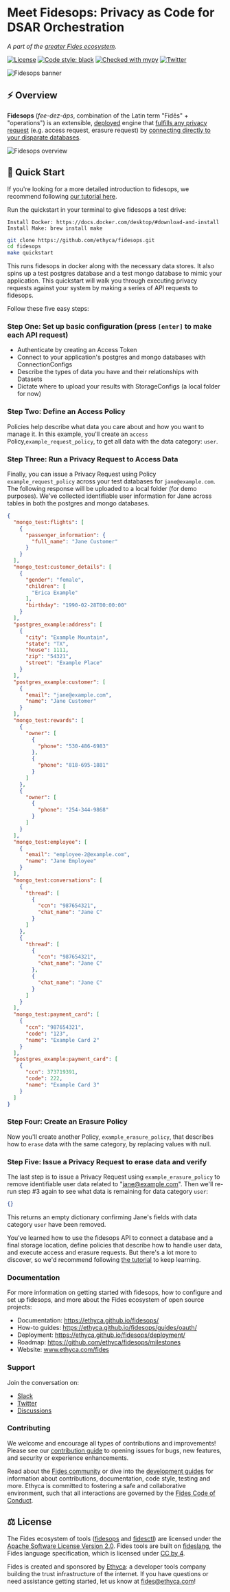 # Meet Fidesops: Privacy as Code for DSAR Orchestration

_A part of the [greater Fides ecosystem](https://github.com/ethyca/fides)._

[![License][license-image]][license-url]
[![Code style: black][black-image]][black-url]
[![Checked with mypy][mypy-image]][mypy-url]
[![Twitter][twitter-image]][twitter-url]

![Fidesops banner](docs/fidesops/docs/img/fidesops.png "Fidesops banner")

## :zap: Overview

**Fidesops** (_fee-dez-äps_, combination of the Latin term "Fidēs" + "operations") is an extensible, [deployed](https://ethyca.github.io/fidesops/deployment/) engine that [fulfills any privacy request](https://ethyca.github.io/fidesops/guides/privacy_requests/) (e.g. access request, erasure request) by [connecting directly to your disparate databases](https://ethyca.github.io/fidesops/tutorial/postgres_connection/).

![Fidesops overview](docs/fidesops/docs/img/fidesops-overview-diagram.png "Fidesops overview")

## :rocket: Quick Start

If you're looking for a more detailed introduction to fidesops, we recommend following [our tutorial here](https://ethyca.github.io/fidesops/tutorial/).

Run the quickstart in your terminal to give fidesops a test drive:

```
Install Docker: https://docs.docker.com/desktop/#download-and-install
Install Make: brew install make
```

```bash
git clone https://github.com/ethyca/fidesops.git
cd fidesops
make quickstart
```

This runs fidesops in docker along with the necessary data stores.  It also spins up a test postgres
database and a test mongo database to mimic your application.  This quickstart will walk you through executing privacy
requests against your system by making a series of API requests to fidesops.

Follow these five easy steps:

### Step One: Set up basic configuration (press `[enter]` to make each API request)

- Authenticate by creating an Access Token
- Connect to your application's postgres and mongo databases with ConnectionConfigs
- Describe the types of data you have and their relationships with Datasets
- Dictate where to upload your results with StorageConfigs (a local folder for now)

### Step Two: Define an Access Policy

Policies help describe what data you care about and how you want to manage it.  In this example, you'll create an `access`
Policy,`example_request_policy`, to get all data with the data category: `user`.
  
### Step Three: Run a Privacy Request to Access Data

Finally, you can issue a Privacy Request using Policy `example_request_policy` across your test databases for `jane@example.com`.
The following response will be uploaded to a local folder (for demo purposes). We've collected identifiable user
information for Jane across tables in both the postgres and mongo databases.

```json
{
  "mongo_test:flights": [
    {
      "passenger_information": {
        "full_name": "Jane Customer"
      }
    }
  ],
  "mongo_test:customer_details": [
    {
      "gender": "female",
      "children": [
        "Erica Example"
      ],
      "birthday": "1990-02-28T00:00:00"
    }
  ],
  "postgres_example:address": [
    {
      "city": "Example Mountain",
      "state": "TX",
      "house": 1111,
      "zip": "54321",
      "street": "Example Place"
    }
  ],
  "postgres_example:customer": [
    {
      "email": "jane@example.com",
      "name": "Jane Customer"
    }
  ],
  "mongo_test:rewards": [
    {
      "owner": [
        {
          "phone": "530-486-6983"
        },
        {
          "phone": "818-695-1881"
        }
      ]
    },
    {
      "owner": [
        {
          "phone": "254-344-9868"
        }
      ]
    }
  ],
  "mongo_test:employee": [
    {
      "email": "employee-2@example.com",
      "name": "Jane Employee"
    }
  ],
  "mongo_test:conversations": [
    {
      "thread": [
        {
          "ccn": "987654321",
          "chat_name": "Jane C"
        }
      ]
    },
    {
      "thread": [
        {
          "ccn": "987654321",
          "chat_name": "Jane C"
        },
        {
          "chat_name": "Jane C"
        }
      ]
    }
  ],
  "mongo_test:payment_card": [
    {
      "ccn": "987654321",
      "code": "123",
      "name": "Example Card 2"
    }
  ],
  "postgres_example:payment_card": [
    {
      "ccn": 373719391,
      "code": 222,
      "name": "Example Card 3"
    }
  ]
}

```

### Step Four: Create an Erasure Policy

Now you'll create another Policy, `example_erasure_policy`, that describes how to `erase` data with the same category, by replacing values with null.

### Step Five: Issue a Privacy Request to erase data and verify

The last step is to issue a Privacy Request using `example_erasure_policy` to remove identifiable user data
related to "jane@example.com". Then we'll re-run step #3 again to see what data is remaining for data category `user`:

```json
{}
```

This returns an empty dictionary confirming Jane's fields with data category `user` have been removed.

You've learned how to use the fidesops API to connect a database and a final storage location, define policies that describe
how to handle user data, and execute access and erasure requests.  But there's a lot more to discover,
so we'd recommend following [the tutorial](https://ethyca.github.io/fidesops/tutorial/) to keep learning.

### Documentation

For more information on getting started with fidesops, how to configure and set up fidesops, and more about the Fides ecosystem of open source projects:

- Documentation: <https://ethyca.github.io/fidesops/>
- How-to guides: <https://ethyca.github.io/fidesops/guides/oauth/>
- Deployment: <https://ethyca.github.io/fidesops/deployment/>
- Roadmap: <https://github.com/ethyca/fidesops/milestones>
- Website: www.ethyca.com/fides

### Support

Join the conversation on:

- [Slack](https://fid.es/join-slack)
- [Twitter](https://twitter.com/ethyca)
- [Discussions](https://github.com/ethyca/fidesops/discussions)

### Contributing

We welcome and encourage all types of contributions and improvements!  Please see our [contribution guide](CONTRIBUTING.md) to opening issues for bugs, new features, and security or experience enhancements.

Read about the [Fides community](https://ethyca.github.io/fidesops/community/github/) or dive into the [development guides](https://ethyca.github.io/fidesops/development/overview) for information about contributions, documentation, code style, testing and more. Ethyca is committed to fostering a safe and collaborative environment, such that all interactions are governed by the [Fides Code of Conduct](https://ethyca.github.io/fidesops/community/code_of_conduct/).

## :balance_scale: License

The Fides ecosystem of tools ([fidesops](https://github.com/ethyca/fidesops) and [fidesctl](https://github.com/ethyca/fides)) are licensed under the [Apache Software License Version 2.0](https://www.apache.org/licenses/LICENSE-2.0).
Fides tools are built on [fideslang](https://github.com/ethyca/privacy-taxonomy), the Fides language specification, which is licensed under [CC by 4](https://github.com/ethyca/privacy-taxonomy/blob/main/LICENSE).

Fides is created and sponsored by [Ethyca](https://ethyca.com): a developer tools company building the trust infrastructure of the internet. If you have questions or need assistance getting started, let us know at fides@ethyca.com!

[license-image]: https://img.shields.io/:license-Apache%202-blue.svg
[license-url]: https://www.apache.org/licenses/LICENSE-2.0.txt
[black-image]: https://img.shields.io/badge/code%20style-black-000000.svg
[black-url]: https://github.com/psf/black/
[mypy-image]: http://www.mypy-lang.org/static/mypy_badge.svg
[mypy-url]: http://mypy-lang.org/
[twitter-image]: https://img.shields.io/twitter/follow/ethyca?style=social
[twitter-url]: https://twitter.com/ethyca
